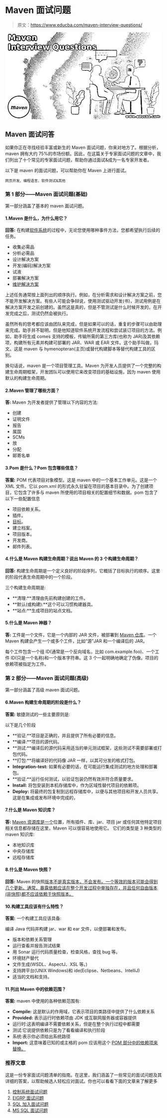 # Maven 面试问题

> 原文：<https://www.educba.com/maven-interview-questions/>

![Maven Interview Questions](img/a2430d25c97fd0fdc7901b4531e608ee.png)



## Maven 面试问答

如果你正在寻找经验丰富或新生的 Maven 面试问题，你来对地方了。根据分析，maven 拥有大约 75%的市场份额。因此，在这篇关于专家面试问题的文章中，我们列出了十个常见的专家面试问题，帮助你通过面试&成为一名专家开发者。

以下是 maven 的面试问题，可以帮助你在 Maven 上进行面试。

<small>网页开发、编程语言、软件测试&其他</small>

### 第 1 部分——Maven 面试问题(基础)

第一部分涵盖了基本的 maven 面试问题。

#### 1.Maven 是什么，为什么用它？

**回答:**
在构建[软件系统](https://www.educba.com/system-software-tools/)的过程中，无论您使用哪种事件方法，您都希望执行后续的任务。

*   收集必需品
*   分析必需品
*   设计解决方案
*   开发(编码)解决方案
*   试液
*   部署解决方案
*   [维护解决方案](https://www.educba.com/good-work-life-balance/)

上述任务通常按上面列出的顺序执行。例如，在分析需求和设计解决方案之前，您不能开发解决方案。有些人可能会争辩说，使用测试驱动开发(书)，测试用例是在解决方案开发之前创建的。虽然这是真的，但是不管测试是什么时候开发的，在开发完成之后，测试仍然会被执行。

虽然所有的思考都应该由团队来完成，但是如果可以的话，重复的步骤可以由助理来完成。助手并不聪明，但是他知道软件系统开发流程和尝试装订项目的方法。例如，助手将生成 comes 支持的模板，传输所需的第三方库(也称为 JAR)及其依赖项，构建所有元素并构建可部署的 JAR、WAR 或 EAR 文件。这个助手叫做，玛文。这是 maven 与 hymenopteran(主页)或替代构建脚本等替代构建工具的区别。

换句话说，maven 是一个项目管理工具。Maven 为开发人员提供了一个完整的构建生命周期框架，开发团队可以使用它来改变项目的基础设施，因为 maven 使用默认的构建生命周期。

#### 2.Maven 管理了哪些方面？

**答:**
Maven 为开发者提供了管理以下内容的方法:

*   创建
*   证明文件
*   报告
*   属国
*   SCMs
*   放
*   分配
*   邮寄名单

#### 3.Pom 是什么？Pom 包含哪些信息？

**答案:**
POM 代表项目对象模型。这是 maven 中的一个基本工作单元。这是一个 XML 文件。它以 pom.xml 的形式永久驻留在项目的基本目录中。为了创建项目，它包含了许多与 maven
所使用的项目相关的配置细节和数据。pom 包含了以下一些配置信息

*   项目依赖关系。
*   插件。
*   [目标](https://www.educba.com/ultimate-career-goals/)。
*   建立档案。
*   项目版本。
*   开发商。
*   邮件列表。

#### 4.什么是 Maven 构建生命周期？说出 Maven 的 3 个构建生命周期？

**回答:**
构建生命周期是一个定义良好的阶段序列，它概括了目标执行的顺序。这里的阶段代表生命周期中的一个阶段。

三个构建生命周期是:

*   **清理:**清理由先前构建创建的工件。
*   **默认(或构建):**这个可以习惯构建器具。
*   **站点:**生成项目的站点文档。

#### 5.什么是 Maven 神器？

**答:**
工件是一个文件，它是一个内部的 JAR 文件，被部署到 [Maven 仓库](https://www.educba.com/install-maven/)。一个 Maven 构建会产生一个或多个工件，比如“源”JAR 和一个编译后的 JAR。

每个工件包含一个组 ID(通常是一个反向域名，比如 com.example.foo)、一个工件 ID(只是一个名称)和一个版本字符串。这 3 个一起明确地确定了伪像。项目的依赖项被指定为工件。

### 第 2 部分——Maven 面试问题(高级)

第一部分涵盖了高级 maven 面试问题。

#### 6.Maven 构建生命周期的阶段是什么？

**答案:**
敏捷测试的一些主要原则是:

以下是几个阶段

*   **验证:**项目是正确的，并且提供了所有必要的信息。
*   **编译:**项目的源代码。
*   **测试:**编译后的源代码采用适当的单元测试框架，这些测试不需要部署或打包代码。
*   **打包:**将编译好的代码像 JAR 一样，以其可分发的格式打包。
*   **Integration-test:** 如果有必要的话，在可能运行集成测试的地方处理和部署包。
*   **验证:**运行任何测试，以验证包装仍然有效并符合质量要求。
*   **Install:** 将包安装到本机存储库中，作为区域性替代项目的依赖项。
*   **Deploy:** 将最终的包复制到远程存储库中，以便与其他项目和开发人员共享。这是在集成或发布环境中完成的，

#### 7.什么是 Maven 知识库？

**答:**
[Maven 资源库是一个](https://www.educba.com/maven-repository/)位置，所有插件、库、jar、项目 jar 或任何其他特定项目相关信息都存储在这里，Maven 可以很容易地使用它。
它们的类型是 3 种类型的 maven 知识库:

*   本地知识库
*   中央存储库
*   远程存储库

#### 8.什么是 Maven 快照？

**回答:**
Maven 的快照[版本不是真实版本，不会发布。一个等效的版本可能会得到几个更新。通常，暴露依赖应该在整个开发过程中单独存在，并且任何自由版本(非快照)都不应该依赖于快照版本。](https://www.educba.com/install-maven/)

#### 10.构建工具应该有什么特性？

**答案:**
一个构建工具应该具备:

编译 Java 代码并构建 jar、war 和 ear 文件，以便部署和发布。

*   版本和依赖关系管理
*   运行查看并报告测试结果
*   用 Sonar 运行代码质量检查，检查风格，查找 bug 等。
*   环境财产替代
*   文件生成(WSDL、AspectJ、XSL 等。)
*   支持跨平台(UNIX Windows)和 ide(Eclipse、Netbeans、IntelliJ)
*   适当的文档和支持。

#### 11.列出 Maven 中的依赖范围？

**答案:**
maven 中使用的各种依赖范围有:

*   **Compile:** 这是默认的作用域，它表示项目的类路径中提供了什么依赖关系
*   **Provided:** 表示运行时依赖项由 JDK 或互联网服务器或容器提供
*   运行时:这表明编译不需要依赖关系，但是在整个执行过程中都需要
*   测试:它说提供依赖只是为了看看编译和执行阶段
*   系统:表示你必须给出系统路径
*   **Import:** 这意味着已知的或主格的 pom 应该用这个 [POM 部分中的依赖项来替换。](https://www.educba.com/maven-pom-file/)

### 推荐文章

这是一份专家面试问题清单的指南。在这里，我们涵盖了一些常见的面试问题及其详细的答案，以帮助候选人轻松应对面试。你也可以看看下面的文章来了解更多

1.  [控制系统面试问题](https://www.educba.com/control-system-interview-questions/)
2.  [EIGRP 面试问题](https://www.educba.com/eigrp-interview-questions/)
3.  [SQL 加入面试问题](https://www.educba.com/sql-joins-interview-questions/)
4.  [MS SQL 面试问题](https://www.educba.com/ms-sql-interview-questions/)
